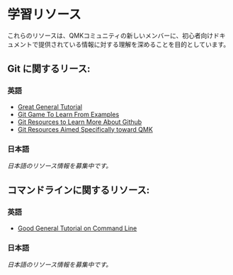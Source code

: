 # 学習リソース

<!---
  original document: ed0575fc8:docs/newbs_learn_more_resources.md
  $ git diff ed0575fc8 HEAD docs/newbs_learn_more_resources.md
-->

これらのリソースは、QMKコミュニティの新しいメンバーに、初心者向けドキュメントで提供されている情報に対する理解を深めることを目的としています。

## Git に関するリース:

### 英語

* [Great General Tutorial](https://www.codecademy.com/learn/learn-git)
* [Git Game To Learn From Examples](https://learngitbranching.js.org/)
* [Git Resources to Learn More About Github](getting_started_github.md)
* [Git Resources Aimed Specifically toward QMK](contributing.md)

### 日本語

_日本語のリソース情報を募集中です。_

## コマンドラインに関するリソース:

### 英語

* [Good General Tutorial on Command Line](https://www.codecademy.com/learn/learn-the-command-line)

### 日本語

_日本語のリソース情報を募集中です。_
